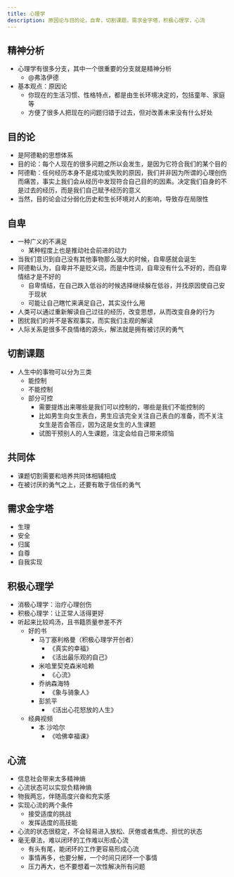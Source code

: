 ```yaml
---
title: 心理学
description: 原因论与目的论，自卑，切割课题，需求金字塔，积极心理学，心流
---
```


## 精神分析

- 心理学有很多分支，其中一个很重要的分支就是精神分析
  - @弗洛伊德
- 基本观点：原因论
  - 你现在的生活习惯、性格特点，都是由生长环境决定的，包括童年、家庭等
  - 方便了很多人把现在的问题归错于过去，但对改善未来没有什么好处

## 目的论

- 是阿德勒的思想体系
- 目的论：每个人现在的很多问题之所以会发生，是因为它符合我们的某个目的
- 阿德勒：任何经历本身不是成功或失败的原因，我们并非因为所谓的心理创伤而痛苦，事实上我们会从经历中发现符合自己目的的因素。决定我们自身的不是过去的经历，而是我们自己赋予经历的意义
- 当然，目的论会过分弱化历史和生长环境对人的影响，导致存在局限性

## 自卑

- 一种广义的不满足
  - 某种程度上也是推动社会前进的动力
- 当我们意识到自己没有其他事物那么强大的时候，自卑感就会诞生
- 阿德勒认为，自卑并不是贬义词，而是中性词，自卑没有什么不好的，而自卑情结才是不好的
  - 自卑情结，在自己跌入低谷的时候选择继续躲在低谷，并找原因使自己安于现状
  - 可能让自己瞎忙来满足自己，其实没什么用
- 人类可以通过重新解读自己过往的经历，改变思想，从而改变自身的行为
- 困扰我们的并不是客观事实，而实我们主观的解读
- 人际关系是很多不良情绪的源头，解法就是拥有被讨厌的勇气

## 切割课题

- 人生中的事物可以分为三类
  - 能控制
  - 不能控制
  - 部分可控
    - 需要提炼出来哪些是我们可以控制的，哪些是我们不能控制的
    - 比如男生向女生表白，男生应该完全关注自己表白的准备，而不关注女生是否会答应，因为这是女生的人生课题
    - 试图干预别人的人生课题，注定会给自己带来烦恼

## 共同体

- 课题切割需要和培养共同体相辅相成
- 在被讨厌的勇气之上，还要有敢于信任的勇气

## 需求金字塔

- 生理
- 安全
- 归属
- 自尊
- 自我实现

## 积极心理学

- 消极心理学：治疗心理创伤
- 积极心理学：让正常人活得更好
- 听起来比较鸡汤，且书籍质量参差不齐
  - 好的书
    - 马丁塞利格曼（积极心理学开创者）
      - 《真实的幸福》
      - 《活出最乐观的自己》
    - 米哈里契克森米哈赖
      - 《心流》
    - 乔纳森海特
      - 《象与骑象人》
    - 彭凯平
      - 《活出心花怒放的人生》
  - 经典视频
    - 本 沙哈尔
      - 《哈佛幸福课》

## 心流

- 信息社会带来太多精神熵
- 心流状态可以实现负精神熵
- 物我两忘，伴随高度兴奋和充实感
- 实现心流的两个条件
  - 接受适度的挑战
  - 发挥适度的高技能
- 心流的状态很稳定，不会轻易进入放松、厌倦或者焦虑、担忧的状态
- 毫无章法，难以闭环的工作难以形成心流
  - 有头有尾，能闭环的工作更容易形成心流
  - 事情再多，也要分解，一个时间只闭环一个事情
  - 压力再大，也不要想着一次性解决所有问题
